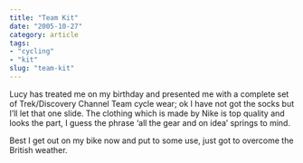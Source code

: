 ```yaml
---
title: "Team Kit"
date: "2005-10-27"
category: article
tags:
- "cycling"
- "kit"
slug: "team-kit"
---
```


Lucy has treated me on my birthday and presented me with a complete set of Trek/Discovery Channel Team cycle wear; ok I have not got the socks but I’ll let that one slide. The clothing which is made by Nike is top quality and looks the part, I guess the phrase ‘all the gear and on idea’ springs to mind.  

Best I get out on my bike now and put to some use, just got to overcome the British weather.
